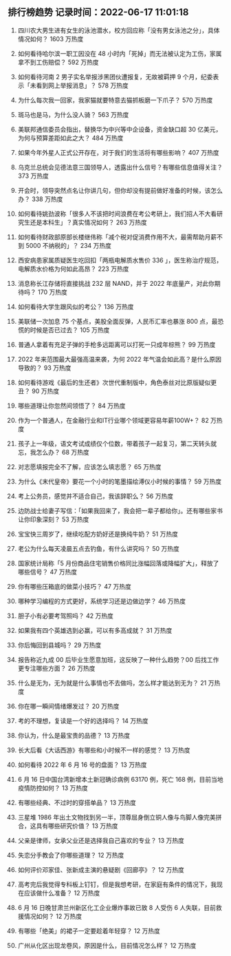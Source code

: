
## 排行榜趋势 记录时间：2022-06-17 11:01:18
  
  1. 四川农大男生进有女生的泳池潜水，校方回应称「没有男女泳池之分」，具体情况如何？ 1603 万热度
    
  2. 如何看待哈尔滨一职工因没在 48 小时内「死掉」而无法被认定为工伤，家属拿不到工伤赔偿？ 592 万热度
    
  3. 如何看待河南 2 男子实名举报涉黑团伙遭报复，无故被羁押 9 个月，纪委表示「未看到网上举报消息」？ 578 万热度
    
  4. 为什么每次我一回家，我家猫就要特意去猫抓板磨一下爪子？ 570 万热度
    
  5. 斑马也是马，为什么没人骑？ 563 万热度
    
  6. 美联邦通信委员会指出，替换华为中兴等中企设备，资金缺口超 30 亿美元，为何与预算差距如此之大？ 484 万热度
    
  7. 如果今年外星人正式公开存在，对于我们的生活将有哪些影响？ 407 万热度
    
  8. 乌克兰总统会见德法意三国领导人，透露出什么信号？有哪些信息值得关注？ 373 万热度
    
  9. 开会时，领导突然点名让你讲几句，但你却没有提前做好准备的时候，该怎么办？ 338 万热度
    
  10. 如何看待姚劲波称「很多人不该把时间浪费在考公考研上，我们招人不大看研究生还是本科生」？真实情况如何？ 263 万热度
    
  11. 如何看待财政部原部长楼继伟称「减个税对促消费作用不大，最需帮助月薪不到 5000 不纳税的」？ 234 万热度
    
  12. 西安病患家属质疑医生吃回扣「两瓶电解质水售价 336 」，医生称治疗规范，电解质水价格为何如此高昂？ 223 万热度
    
  13. 消息称长江存储将直接挑战 232 层 NAND，并于 2022 年底量产，对此你期待吗？ 170 万热度
    
  14. 如何看待大学生跟风似的考公？ 136 万热度
    
  15. 美联储一次加息 75 个基点，美股全面反弹，人民币汇率也暴涨 800 点，最恐慌的时候是否已过去？ 105 万热度
    
  16. 普通人拿着有充足子弹的手枪多远距离可以打死一只成年棕熊？ 99 万热度
    
  17. 2022 年来范围最大最强高温来袭，为何 2022 年气温会如此高？是什么原因导致的？ 93 万热度
    
  18. 如何看待游戏《最后的生还者》次世代重制版中，角色泰丝对比原版疑似更丑？ 90 万热度
    
  19. 哪些道理让你忽然间领悟了？ 84 万热度
    
  20. 作为一个普通人，在金融行业和IT行业哪个领域更容易年薪100W+？ 82 万热度
    
  21. 孩子上一年级，语文考试成绩仅个位数，带着孩子一起复习，第二天转头就忘，我怎么办？ 68 万热度
    
  22. 对志愿填报完全不了解，应该怎么填志愿？ 65 万热度
    
  23. 为什么《末代皇帝》要花一个小时的笔墨描绘溥仪小时候的事情？ 59 万热度
    
  24. 考上公务员，感觉并不适合自己，我该辞职么？ 56 万热度
    
  25. 边防战士给妻子写信：「如果我回来了，我会把一辈子都给你」。还有哪些家书让你印象深刻？ 53 万热度
    
  26. 宝宝快三周岁了，继续吃配方奶好还是换纯牛奶？ 51 万热度
    
  27. 老公为什么每天凌晨五点去钓鱼，有什么讲究吗？ 50 万热度
    
  28. 国家统计局称「5 月份商品住宅销售价格同比涨幅回落或降幅扩大」，释放了哪些信号？ 47 万热度
    
  29. 你有哪些压箱底的做菜小技巧？ 47 万热度
    
  30. 哪种学习编程的方式更好，系统学习还是边做边学？ 46 万热度
    
  31. 胆子小有必要考驾照吗？ 42 万热度
    
  32. 如果我有四个英雄选到必赢，可以有多高成就？ 31 万热度
    
  33. 你后悔回到县城吗？ 29 万热度
    
  34. 报告称近九成 00 后毕业生愿意加班，这反映了一种什么趋势？00 后找工作更专注哪些方面？ 26 万热度
    
  35. 什么是无为，无为就是什么事情也不去做吗，怎么样才能达到无为？ 21 万热度
    
  36. 你在哪一瞬间情绪爆发过？ 20 万热度
    
  37. 考的不理想，复读是一个好的选择吗？ 14 万热度
    
  38. 你认为，什么是最宝贵的品德？ 13 万热度
    
  39. 长大后看《大话西游》有哪些和小时候不一样的感觉？ 13 万热度
    
  40. 如何看待 2022 年 6 月 16 号的盘面？ 13 万热度
    
  41. 6 月 16 日中国台湾新增本土新冠确诊病例 63170 例，死亡 168 例，目前当地疫情防控如何？ 13 万热度
    
  42. 有哪些经典、不过时的穿搭单品？ 13 万热度
    
  43. 三星堆 1986 年出土文物找到另一半，顶尊屈身倒立铜人像与鸟脚人像完美拼合，这具有哪些研究价值？ 13 万热度
    
  44. 父亲是律师，女承父业还是选择我自己喜欢的专业？ 13 万热度
    
  45. 失恋分手教会了你哪些道理？ 12 万热度
    
  46. 如何评价邓家佳、张新成主演的悬疑剧《回廊亭》？ 12 万热度
    
  47. 高考完后我觉得专科板上钉钉，但是我想考研，在家庭有条件的情况下，我现在应该做什么准备？ 12 万热度
    
  48. 6 月 16 日晚甘肃兰州新区化工企业爆炸事故已致 8 人受伤 6 人失联，目前救援情况如何？ 12 万热度
    
  49. 有哪些「绝美」的裙子一定要趁着年轻穿？ 12 万热度
    
  50. 广州从化区出现龙卷风，原因是什么，目前情况怎么样？ 12 万热度
    
